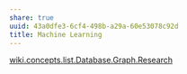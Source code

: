 ```yaml
---
share: true
uuid: 43a0dfe3-6cf4-498b-a29a-60e53078c92d
title: Machine Learning
---
```

[wiki.concepts.list.Database.Graph.Research](../Concepts/List/research)